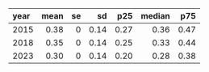 |year | mean| se|   sd|  p25| median|  p75| 
|:----|----:|--:|----:|----:|------:|----:| 
|2015 | 0.38|  0| 0.14| 0.27|   0.36| 0.47| 
|2018 | 0.35|  0| 0.14| 0.25|   0.33| 0.44| 
|2023 | 0.30|  0| 0.14| 0.20|   0.28| 0.38|